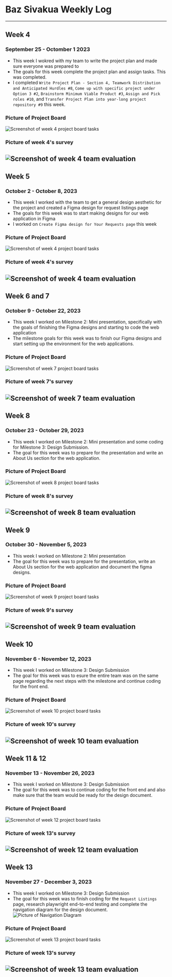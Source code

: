 # Baz Sivakua Weekly Log
---
## Week 4
### September 25 - Octomber 1 2023
- This week I wokred with my team to write the project plan and made sure everyone was prepared to 
- The goals for this week complete the project plan and assign tasks. This was completed.
- I completed `Write Project Plan - Section 4, Teamwork Distribution and Anticipated Hurdles #8`, `Come up with specific project under Option 3 #2`, `Brainstorm Minimum Viable Product #3`, `Assign and Pick roles #10`, and `Transfer Project Plan into year-long project repository #9` this week.

### Picture of Project Board
![Screenshot of week 4 project board tasks](img/baz-sivakua/baz-tasks-week4.png)

### Picture of week 4's survey
![Screenshot of week 4 team evaluation](img/baz-sivakua/baz-survey-week4.png)
---

## Week 5
### October 2 - October 8, 2023
- This week I worked with the team to get a general design aesthetic for the project and created a Figma design for request listings page
- The goals for this week was to start making designs for our web application in Figma
- I worked on `Create Figma design for Your Requests page` this week

### Picture of Project Board
![Screenshot of week 4 project board tasks](img/baz-sivakua/baz-tasks-week5.png)

### Picture of week 4's survey
![Screenshot of week 4 team evaluation](img/baz-sivakua/baz-survey-week5.png)
---

## Week 6 and 7
### October 9 - October 22, 2023
- This week I worked on Milestone 2: Mini presentation, specifically with the goals of finishing the Figma designs and starting to code the web application
- The milestone goals for this week was to finish our Figma designs and start setting up the environment for the web applications.

### Picture of Project Board
![Screenshot of week 7 project board tasks](img/baz-sivakua/baz-tasks-week7.png)

### Picture of week 7's survey
![Screenshot of week 7 team evaluation](img/baz-sivakua/baz-survey-week8.png)
---

## Week 8
### October 23 - October 29, 2023
- This week I worked on Milestone 2: Mini presentation and some coding for Milestone 3: Design Submission.
- The goal for this week was to prepare for the presentation and write an About Us section for the web application. 

### Picture of Project Board
![Screenshot of week 8 project board tasks](img/baz-sivakua/baz-tasks-week8.png)

### Picture of week 8's survey
![Screenshot of week 8 team evaluation](img/baz-sivakua/baz-survey-week8.png)
---

## Week 9
### October 30 - November 5, 2023
- This week I worked on Milestone 2: Mini presentation
- The goal for this week was to prepare for the presentation, write an About Us section for the web application and document the figma designs.

### Picture of Project Board
![Screenshot of week 9 project board tasks](img/baz-sivakua/baz-tasks-week9.png)

### Picture of week 9's survey
![Screenshot of week 9 team evaluation](img/baz-sivakua/baz-survey-week9.png)
---

## Week 10
### November 6 - November 12, 2023
- This week I worked on Milestone 3: Design Submission
- The goal for this week was to esure the entire team was on the same page regarding the next steps with the milestone and continue coding for the front end.

### Picture of Project Board
![Screenshot of week 10 project board tasks](img/baz-sivakua/baz-tasks-week10.png)

### Picture of week 10's survey
![Screenshot of week 10 team evaluation](img/baz-sivakua/baz-survey-week10.png)
---

## Week 11 & 12
### November 13 - November 26, 2023
- This week I worked on Milestone 3: Design Submission
- The goal for this week was to continue coding for the front end and also make sure that the team would be ready for the design document.

### Picture of Project Board
![Screenshot of week 12 project board tasks](img/baz-sivakua/baz-tasks-week12.png)

### Picture of week 13's survey
![Screenshot of week 12 team evaluation](img/baz-sivakua/baz-survey-week12.png)
---

## Week 13
### November 27 - December 3, 2023
- This week I worked on Milestone 3: Design Submission
- The goal for this week was to finish coding for the `Request Listings` page, research playwright end-to-end testing and complete the navigation diagram for the design document.
![Picture of Navigation Diagram](img/baz-sivakua/navdiagram.png)

### Picture of Project Board
![Screenshot of week 13 project board tasks](img/baz-sivakua/baz-tasks-week13.png)

### Picture of week 13's survey
![Screenshot of week 13 team evaluation](img/baz-sivakua/baz-survey-week13.png)
---
